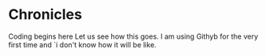 # Chronicles
Coding begins here
Let us see how this goes. I am using Githyb for the very first time and `i don't know how it will be like.
